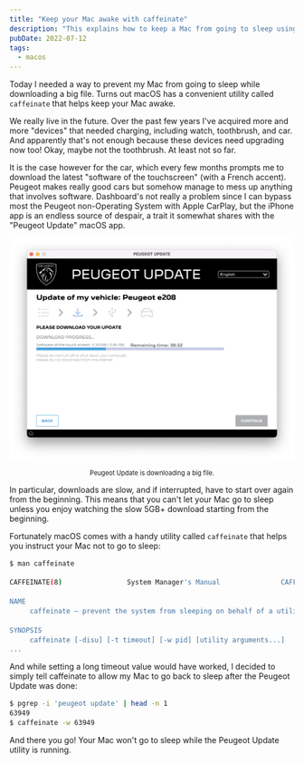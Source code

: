 ```yaml
---
title: "Keep your Mac awake with caffeinate"
description: "This explains how to keep a Mac from going to sleep using a simple command"
pubDate: 2022-07-12
tags:
  - macos
---
```


Today I needed a way to prevent my Mac from going to sleep while downloading a big file. Turns out macOS has a convenient utility called `caffeinate` that helps keep your Mac awake.

<!--more-->

We really live in the future. Over the past few years I've acquired more and more "devices" that needed charging, including watch, toothbrush, and car. And apparently that's not enough because these devices need upgrading now too! Okay, maybe not the toothbrush. At least not so far.

It is the case however for the car, which every few months prompts me to download the latest "software of the touchscreen" (with a French accent). Peugeot makes really good cars but somehow manage to mess up anything that involves software. Dashboard's not really a problem since I can bypass most the Peugeot non-Operating System with Apple CarPlay, but the iPhone app is an endless source of despair, a trait it somewhat shares with the "Peugeot Update" macOS app.

<div style="text-align: center">
<img src="/images/peugeot-update.png" style="width:600px"/>
<p style="font-size: 80%">
Peugeot Update is downloading a big file.
</p>
</div>

In particular, downloads are slow, and if interrupted, have to start over again from the beginning. This means that you can't let your Mac go to sleep unless you enjoy watching the slow 5GB+ download starting from the beginning.

Fortunately macOS comes with a handy utility called `caffeinate` that helps you instruct your Mac not to go to sleep:

```bash
$ man caffeinate

CAFFEINATE(8)                System Manager's Manual               CAFFEINATE(8)

NAME
     caffeinate – prevent the system from sleeping on behalf of a utility

SYNOPSIS
     caffeinate [-disu] [-t timeout] [-w pid] [utility arguments...]
...
```

And while setting a long timeout value would have worked, I decided to simply tell caffeinate to allow my Mac to go back to sleep after the Peugeot Update was done:

```bash
$ pgrep -i 'peugeot update' | head -n 1
63949
$ caffeinate -w 63949
```

And there you go! Your Mac won't go to sleep while the Peugeot Update utility is running.
